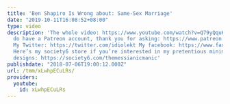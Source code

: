 ```yaml
---
title: 'Ben Shapiro Is Wrong about: Same-Sex Marriage'
date: "2019-10-11T16:08:52+08:00"
type: video
description: 'The whole video: https://www.youtube.com/watch?v=Q79yQquKq7M Yes, I
  do have a Patreon account, thank you for asking: https://www.patreon.com/themessianicmanic
  My Twitter: https://twitter.com/idiolekt My facebook: https://www.facebook.com/themessianicmanic/
  Here’s my society6 store if you’re interested in my pretentious minimalist poster
  designs: https://society6.com/themessianicmanic'
publishdate: "2018-07-06T19:00:12.000Z"
url: /tmm/xLwhpECuLRs/
providers:
  youtube:
    id: xLwhpECuLRs
---
```

